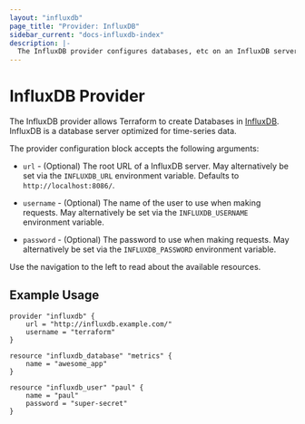 ```yaml
---
layout: "influxdb"
page_title: "Provider: InfluxDB"
sidebar_current: "docs-influxdb-index"
description: |-
  The InfluxDB provider configures databases, etc on an InfluxDB server.
---
```


# InfluxDB Provider

The InfluxDB provider allows Terraform to create Databases in
[InfluxDB](https://influxdb.com/). InfluxDB is a database server optimized
for time-series data.

The provider configuration block accepts the following arguments:

* ``url`` - (Optional) The root URL of a InfluxDB server. May alternatively be
  set via the ``INFLUXDB_URL`` environment variable. Defaults to
  `http://localhost:8086/`.

* ``username`` - (Optional) The name of the user to use when making requests.
  May alternatively be set via the ``INFLUXDB_USERNAME`` environment variable.

* ``password`` - (Optional) The password to use when making requests.
  May alternatively be set via the ``INFLUXDB_PASSWORD`` environment variable.

Use the navigation to the left to read about the available resources.

## Example Usage

```
provider "influxdb" {
    url = "http://influxdb.example.com/"
    username = "terraform"
}

resource "influxdb_database" "metrics" {
    name = "awesome_app"
}

resource "influxdb_user" "paul" {
    name = "paul"
    password = "super-secret"
}
```
